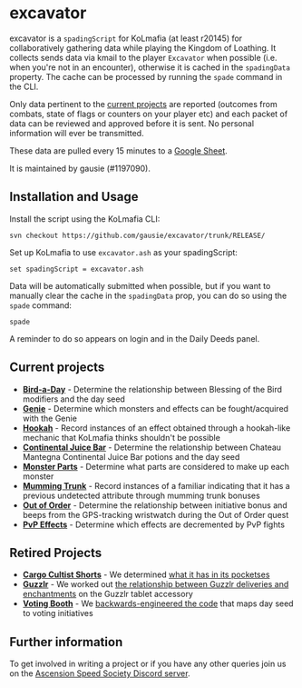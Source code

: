 # excavator

excavator is a `spadingScript` for KoLmafia (at least r20145) for collaboratively gathering data while playing the Kingdom of Loathing. It collects sends data via kmail to the player `Excavator` when possible (i.e. when you're not in an encounter), otherwise it is cached in the `spadingData` property. The cache can be processed by running the `spade` command in the CLI.

Only data pertinent to the [current projects](#current-projects) are reported (outcomes from combats, state of flags or counters on your player etc) and each packet of data can be reviewed and approved before it is sent. No personal information will ever be transmitted.

These data are pulled every 15 minutes to a [Google Sheet](https://tinyurl.com/excavator-data).

It is maintained by gausie (#1197090).

## Installation and Usage

Install the script using the KoLmafia CLI:

```
svn checkout https://github.com/gausie/excavator/trunk/RELEASE/
```

Set up KoLmafia to use `excavator.ash` as your spadingScript:

```
set spadingScript = excavator.ash
```

Data will be automatically submitted when possible, but if you want to manually clear the cache in the `spadingData` prop, you can do so using the `spade` command:

```
spade
```

A reminder to do so appears on login and in the Daily Deeds panel.

## Current projects

* **[Bird-a-Day](RELEASE/scripts/excavator/projects/x_bird_a_day.ash)** - Determine the relationship between Blessing of the Bird modifiers and the day seed
* **[Genie](RELEASE/scripts/excavator/projects/x_genie.ash)** - Determine which monsters and effects can be fought/acquired with the Genie
* **[Hookah](RELEASE/scripts/excavator/projects/x_hookah.ash)** - Record instances of an effect obtained through a hookah-like mechanic that KoLmafia thinks shouldn't be possible
* **[Continental Juice Bar](RELEASE/scripts/excavator/projects/x_juice_bar.ash)** - Determine the relationship between Chateau Mantegna Continental Juice Bar potions and the day seed
* **[Monster Parts](RELEASE/scripts/excavator/projects/x_monster_parts.ash)** -  Determine what parts are considered to make up each monster
* **[Mumming Trunk](RELEASE/scripts/excavator/projects/x_mumming_trunk.ash)** - Record instances of a familiar indicating that it has a previous undetected attribute through mumming trunk bonuses
* **[Out of Order](RELEASE/scripts/excavator/projects/x_out_of_order.ash)** - Determine the relationship between initiative bonus and beeps from the GPS-tracking wristwatch during the Out of Order quest
* **[PvP Effects](RELEASE/scripts/excavator/projects/x_pvp_effects.ash)** - Determine which effects are decremented by PvP fights

## Retired Projects
* **[Cargo Cultist Shorts](RELEASE/scripts/excavator/projects/x_cargo_cultist_shorts.ash)** - We determined [what it has in its pocketses](https://kol.coldfront.net/thekolwiki/index.php/What_has_it_got_in_its_pocketses%3F/contents)
* **[Guzzlr](retired_projects/x_guzzlr.ash)** - We worked out [the relationship between Guzzlr deliveries and enchantments](https://kol.coldfront.net/thekolwiki/index.php/Guzzlr_tablet#Notes) on the Guzzlr tablet accessory
* **[Voting Booth](RELEASE/scripts/excavator/projects/x_voting_booth.ash)** - We [backwards-engineered the code](https://kol.coldfront.net/thekolwiki/index.php/Talk:Voting_Booth#Initiative_seeding) that maps day seed to voting initiatives

## Further information

To get involved in writing a project or if you have any other queries join us on the [Ascension Speed Society Discord server](https://discord.gg/T3rqfve).
